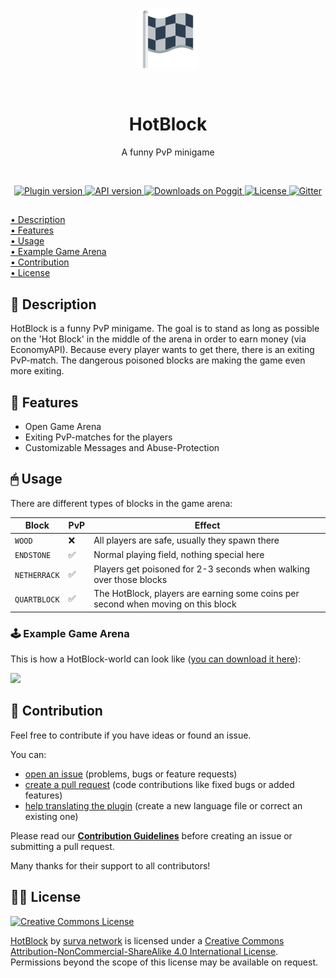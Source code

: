 <p align="center">
    <img src="icon.png" width="96px" height="96px">
</p>

<br>

<h1 align="center">HotBlock</h1>
<p align="center">A funny PvP minigame</p>

<br>

<p align="center">
    <a href="https://poggit.pmmp.io/p/HotBlock">
        <img src="https://poggit.pmmp.io/shield.state/HotBlock" alt="Plugin version">
    </a>
    <a href="https://github.com/pmmp/PocketMine-MP">
        <img src="https://poggit.pmmp.io/shield.api/HotBlock" alt="API version">
    </a>
    <a href="https://poggit.pmmp.io/p/HotBlock">
        <img src="https://poggit.pmmp.io/shield.dl/HotBlock" alt="Downloads on Poggit">
    </a>
    <a href="https://github.com/survanetwork/HotBlock/blob/master/LICENSE">
        <img src="https://img.shields.io/badge/license-CC--BY--NC--SA--4.0-orange.svg" alt="License">
    </a>
    <a href="https://gitter.im/survanetwork/HotBlock">
        <img src="https://img.shields.io/gitter/room/survanetwork/HotBlock.svg" alt="Gitter">
    </a>
</p>

##

[• Description](#-description)  
[• Features](#-features)  
[• Usage](#-usage)  
[• Example Game Arena](#-example-game-arena)  
[• Contribution](#-contribution)  
[• License](#%EF%B8%8F-license)

## 📙 Description
HotBlock is a funny PvP minigame. The goal is to stand as long as possible on the 'Hot Block' in the middle of the arena in order to earn money (via EconomyAPI). Because every player wants to get there, there is an exiting PvP-match. The dangerous poisoned blocks are making the game even more exiting.

## 🎁 Features
- Open Game Arena
- Exiting PvP-matches for the players
- Customizable Messages and Abuse-Protection

## 🖱 Usage
There are different types of blocks in the game arena:

| Block | PvP | Effect |
| --- | --- | --- |
| `WOOD` | ❌ | All players are safe, usually they spawn there |
| `ENDSTONE` | ✅ | Normal playing field, nothing special here |
| `NETHERRACK` | ✅ | Players get poisoned for 2-3 seconds when walking over those blocks
| `QUARTBLOCK` | ✅ | The HotBlock, players are earning some coins per second when moving on this block |

### 🕹 Example Game Arena
This is how a HotBlock-world can look like ([you can download it here](https://github.com/survanetwork/HotBlock/files/1120370/HotBlock.zip)):

![](http://i.imgur.com/TgobyZ1.jpg)

## 🙋‍ Contribution
Feel free to contribute if you have ideas or found an issue.

You can:
- [open an issue](https://github.com/survanetwork/HotBlock/issues) (problems, bugs or feature requests)
- [create a pull request](https://github.com/survanetwork/HotBlock/pulls) (code contributions like fixed bugs or added features)
- [help translating the plugin](https://github.com/survanetwork/HotBlock/tree/master/resources/languages) (create a new language file or correct an existing one)

Please read our **[Contribution Guidelines](CONTRIBUTING.md)** before creating an issue or submitting a pull request.

Many thanks for their support to all contributors!

## 👨‍⚖️ License
[![Creative Commons License](https://i.creativecommons.org/l/by-nc-sa/4.0/88x31.png)](http://creativecommons.org/licenses/by-nc-sa/4.0/)

[HotBlock](https://github.com/survanetwork/HotBlock) by [surva network](https://github.com/survanetwork) is licensed under a [Creative Commons Attribution-NonCommercial-ShareAlike 4.0 International License](http://creativecommons.org/licenses/by-nc-sa/4.0/). Permissions beyond the scope of this license may be available on request.

